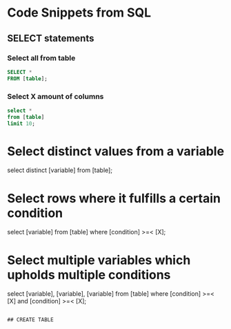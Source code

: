# Code Snippets from SQL

## SELECT statements

### Select all from table
```sql
SELECT *
FROM [table];
```
### Select X amount of columns
```sql
select *
from [table]
limit 10;
```

# Select distinct values from a variable
select distinct [variable]
from [table];

# Select rows where it fulfills a certain condition
select [variable]
from [table]
where [condition] >=< [X];

# Select multiple variables which upholds multiple conditions
select [variable], [variable], [variable]
from [table]
where [condition] >=< [X] and [condition] >=< [X];
```

## CREATE TABLE

